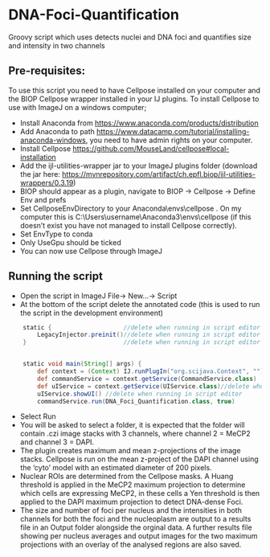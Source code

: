 # DNA-Foci-Quantification
Groovy script which uses detects nuclei and DNA foci and quantifies size and intensity in two channels 

## Pre-requisites:
To use this script you need to have Cellpose installed on your computer and the BIOP Cellpose wrapper installed in your IJ plugins. 
To install Cellpose to use with ImageJ on a windows computer;
- Install Anaconda from https://www.anaconda.com/products/distribution
- Add Anaconda to path https://www.datacamp.com/tutorial/installing-anaconda-windows, you need to have admin rights on your computer. 
- Install Cellpose https://github.com/MouseLand/cellpose#local-installation
- Add the ijl-utilities-wrapper jar to your ImageJ plugins folder (download the jar here: https://mvnrepository.com/artifact/ch.epfl.biop/ijl-utilities-wrappers/0.3.19)
- BIOP should appear as a plugin, navigate to BIOP -> Cellpose -> Define Env and prefs
- Set CellposeEnvDirectory to your Anaconda\envs\cellpose . On my computer this is C:\Users\username\Anaconda3\envs\cellpose (if this doesn’t exist you have not managed to install Cellpose correctly).
- Set EnvType to conda
- Only UseGpu should be ticked
- You can now use Cellpose through ImageJ

## Running the script
- Open the script in ImageJ File-> New…-> Script
- At the bottom of the script delete the annotated code (this is used to run the script in the development environment)
```groovy
    static {                    //delete when running in script editor
        LegacyInjector.preinit()//delete when running in script editor
    }                           //delete when running in script editor


    static void main(String[] args) {
        def context = (Context) IJ.runPlugIn("org.scijava.Context", "")
        def commandService = context.getService(CommandService.class)
        def uIService = context.getService(UIService.class)//delete when running in script editor
        uIService.showUI() //delete when running in script editor
        commandService.run(DNA_Foci_Quantification.class, true)
 ```
- Select Run
- You will be asked to select a folder, it is expected that the folder will contain .czi image stacks with 3 channels, where channel 2 = MeCP2 and channel 3 = DAPI. 
- The plugin creates maximum and mean z-projections of the image stacks. Cellpose is run on the mean z-project of the DAPI channel using the ‘cyto’ model with an estimated diameter of 200 pixels. 
- Nuclear ROIs are determined from the Cellpose masks. A Huang threshold is applied in the MeCP2 maximum projection to determine which cells are expressing MeCP2, in these cells a Yen threshold is then applied to the DAPI maximum projection to detect DNA-dense Foci. 
- The size and number of foci per nucleus and the intensities in both channels for both the foci and the nucleoplasm are output to a results file in an Output folder alongside the orginal data. A further results file showing per nucleus averages and output images for the two maximum projections with an overlay of the analysed regions are also saved.
